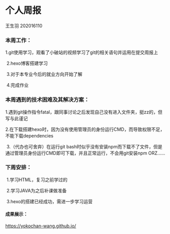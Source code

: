 # 个人周报

王生羽 202016110

### 本周工作：

​	1.git使用学习，观看了小破站的视频学习了git的相关语句并运用在提交周报上

​	2.hexo博客搭建学习

​	3.对于本专业今后的就业方向开始了解

​	4.完成作业

### 本周遇到的技术困难及其解决方案：

​	1.遇到git操作指令fatal，跟同事讨论之后发现自己没有进入文件夹，挺zz的，但写与此谨记

​	2.在下载搭建hexo时，因为没有使用管理员的身份运行CMD，而导致权限不足，不能下载dependencies

​	3.（代办也可舍弃）在运行git bash时似乎没有安装npm而下载不了文件，但是通过管理员身份运行CMD即可下载，并且正常运行，不会用git安装npm   ORZ......

### 下周安排：

​	1.学习HTML，复习之前学过的

​	2.学习JAVA为之后补课做准备

​	3.hexo的搭建已经成功，需进一步学习运营

#### 成果展示：

 https://yokochan-wang.github.io/
